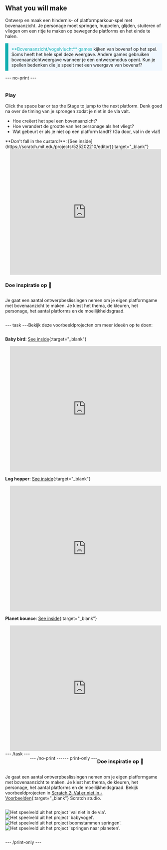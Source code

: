 ## What you will make

Ontwerp en maak een hindernis- of platformparkour-spel met bovenaanzicht. Je personage moet springen, huppelen, glijden, stuiteren of vliegen om een ritje te maken op bewegende platforms en het einde te halen.

<p style="border-left: solid; border-width:10px; border-color: #0faeb0; background-color: aliceblue; padding: 10px;">
<span style="color: #0faeb0">**Bovenaanzicht/vogelvlucht** games</span> kijken van bovenaf op het spel. Soms heeft het hele spel deze weergave. Andere games gebruiken bovenaanzichtweergave wanneer je een ontwerpmodus opent. Kun je spellen bedenken die je speelt met een weergave van bovenaf? 
</p>

--- no-print ---

<div style="display: flex; flex-wrap: wrap">
<div style="flex-basis: 175px; flex-grow: 1">  

### Play

Click the space bar or tap the Stage to jump to the next platform. Denk goed na over de timing van je sprongen zodat je niet in de vla valt.

+ Hoe creëert het spel een bovenaanzicht? 
+ Hoe verandert de grootte van het personage als het vliegt? 
+ Wat gebeurt er als je niet op een platform landt? (Ga door, val in de vla!)

</div>

<div>
**Don't fall in the custard!**: [See inside](https://scratch.mit.edu/projects/525202210/editor){:target="_blank"}
<div class="scratch-preview" style="margin-left: 15px;">
  <iframe allowtransparency="true" width="485" height="402" src="https://scratch.mit.edu/projects/embed/525202210/?autostart=false" frameborder="0"></iframe>
</div>

</div>

### Doe inspiratie op 💭

Je gaat een aantal ontwerpbeslissingen nemen om je eigen platformgame met bovenaanzicht te maken. Je kiest het thema, de kleuren, het personage, het aantal platforms en de moeilijkheidsgraad.

--- task ---

Bekijk deze voorbeeldprojecten om meer ideeën op te doen:

**Baby bird**: [See inside](https://scratch.mit.edu/projects/525236983/editor){:target="_blank"}
<div class="scratch-preview" style="margin-left: 15px;">
  <iframe allowtransparency="true" width="485" height="402" src="https://scratch.mit.edu/projects/embed/525236983/?autostart=false" frameborder="0"></iframe>
</div>

**Log hopper**: [See inside](https://scratch.mit.edu/projects/525236345/editor){:target="_blank"}
<div class="scratch-preview" style="margin-left: 15px;">
  <iframe allowtransparency="true" width="485" height="402" src="https://scratch.mit.edu/projects/embed/525236345/?autostart=false" frameborder="0"></iframe>
</div>

**Planet bounce**: [See inside](https://scratch.mit.edu/projects/525236603/editor){:target="_blank"}
<div class="scratch-preview" style="margin-left: 15px;">
  <iframe allowtransparency="true" width="485" height="402" src="https://scratch.mit.edu/projects/embed/525236603/?autostart=false" frameborder="0"></iframe>
</div>
--- /task ---

--- /no-print ---

--- print-only ---

### Doe inspiratie op 💭

Je gaat een aantal ontwerpbeslissingen nemen om je eigen platformgame met bovenaanzicht te maken. Je kiest het thema, de kleuren, het personage, het aantal platforms en de moeilijkheidsgraad. Bekijk voorbeeldprojecten in [Scratch 2: Val er niet in - Voorbeelden](https://scratch.mit.edu/studios/29599110/){:target="_blank"} Scratch studio.

![Het speelveld uit het project 'val niet in de vla'.](images/custard.png) ![Het speelveld uit het project 'babyvogel'.](images/bird.png) ![Het speelveld uit het project boomstammen springen'.](images/frog.png) ![Het speelveld uit het project 'springen naar planeten'.](images/space.png)

--- /print-only ---

 
